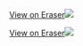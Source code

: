[View on Eraser![](https://app.eraser.io/workspace/CjwIFuuHsAjJ8yRJ3as4/preview?elements=JF7mnoQWew-cWZm0N-rh8w&type=embed)](https://app.eraser.io/workspace/CjwIFuuHsAjJ8yRJ3as4?elements=JF7mnoQWew-cWZm0N-rh8w)

[View on Eraser![](https://app.eraser.io/workspace/yilPEaxXsEiudK0fyVEq/preview?elements=GRsir0K6TrGpQOe766zisg&type=embed)](https://app.eraser.io/workspace/yilPEaxXsEiudK0fyVEq?elements=GRsir0K6TrGpQOe766zisg)

